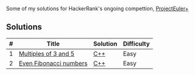 Some of my solutions for HackerRank's ongoing compettion, [ProjectEuler+](https://www.hackerrank.com/contests/projecteuler/challenges)
## Solutions

| #   | Title                                                                                                  | Solution                                                     | Difficulty |
|-----|--------------------------------------------------------------------------------------------------------|--------------------------------------------------------------|------------|
| 1   | [Multiples of 3 and 5](https://www.hackerrank.com/contests/projecteuler/challenges/euler001/problem?isFullScreen=true)                        | [C++](solutions/1-Multiples-Of-3-And-5.cpp)  | Easy |
| 2   | [Even Fibonacci numbers](https://www.hackerrank.com/contests/projecteuler/challenges/euler002/problem?isFullScreen=true)                    | [C++](solutions/2-Even-Fibonacci-Numbers.cpp)  | Easy |

